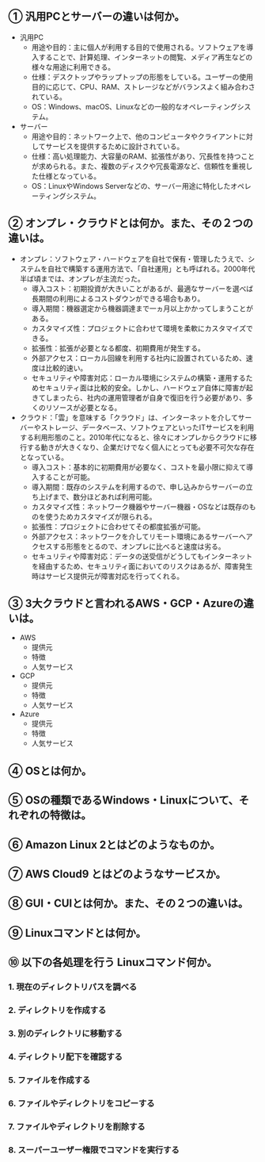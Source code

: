 ## ① 汎用PCとサーバーの違いは何か。

* 汎用PC
  * 用途や目的：主に個人が利用する目的で使用される。ソフトウェアを導入することで、計算処理、インターネットの閲覧、メディア再生などの様々な用途に利用できる。
  * 仕様：デスクトップやラップトップの形態をしている。ユーザーの使用目的に応じて、CPU、RAM、ストレージなどがバランスよく組み合わされている。
  * OS：Windows、macOS、Linuxなどの一般的なオペレーティングシステム。
* サーバー
  * 用途や目的：ネットワーク上で、他のコンピュータやクライアントに対してサービスを提供するために設計されている。
  * 仕様：高い処理能力、大容量のRAM、拡張性があり、冗長性を持つことが求められる。また、複数のディスクや冗長電源など、信頼性を重視した仕様となっている。
  * OS：LinuxやWindows Serverなどの、サーバー用途に特化したオペレーティングシステム。

## ② オンプレ・クラウドとは何か。また、その２つの違いは。

* オンプレ：ソフトウェア・ハードウェアを自社で保有・管理したうえで、システムを自社で構築する運用方法で、「自社運用」とも呼ばれる。2000年代半ば頃までは、オンプレが主流だった。
  * 導入コスト：初期投資が大きいことがあるが、最適なサーバーを選べば長期間の利用によるコストダウンができる場合もあり。
  * 導入期間：機器選定から機器調達まで一ヵ月以上かかってしまうことがある。
  * カスタマイズ性：プロジェクトに合わせて環境を柔軟にカスタマイズできる。
  * 拡張性：拡張が必要となる都度、初期費用が発生する。
  * 外部アクセス：ローカル回線を利用する社内に設置されているため、速度は比較的速い。
  * セキュリティや障害対応：ローカル環境にシステムの構築・運用するためセキュリティ面は比較的安全。しかし、ハードウェア自体に障害が起きてしまったら、社内の運用管理者が自身で復旧を行う必要があり、多くのリソースが必要となる。
* クラウド：「雲」を意味する「クラウド」は、インターネットを介してサーバーやストレージ、データベース、ソフトウェアといったITサービスを利用する利用形態のこと。2010年代になると、徐々にオンプレからクラウドに移行する動きが大きくなり、企業だけでなく個人にとっても必要不可欠な存在となっている。
  * 導入コスト：基本的に初期費用が必要なく、コストを最小限に抑えて導入することが可能。
  * 導入期間：既存のシステムを利用するので、申し込みからサーバーの立ち上げまで、数分ほどあれば利用可能。
  * カスタマイズ性：ネットワーク機器やサーバー機器・OSなどは既存のものを使うためカスタマイズが限られる。
  * 拡張性：プロジェクトに合わせてその都度拡張が可能。
  * 外部アクセス：ネットワークを介してリモート環境にあるサーバーへアクセスする形態をとるので、オンプレに比べると速度は劣る。
  * セキュリティや障害対応：データの送受信がどうしてもインターネットを経由するため、セキュリティ面においてのリスクはあるが、障害発生時はサービス提供元が障害対応を行ってくれる。

## ③ 3大クラウドと言われるAWS・GCP・Azureの違いは。

* AWS
  * 提供元
  * 特徴
  * 人気サービス
* GCP
  * 提供元
  * 特徴
  * 人気サービス
* Azure
  * 提供元
  * 特徴
  * 人気サービス

## ④ OSとは何か。

## ⑤ OSの種類であるWindows・Linuxについて、それぞれの特徴は。

## ⑥ Amazon Linux 2とはどのようなものか。

## ⑦ AWS Cloud9 とはどのようなサービスか。

## ⑧ GUI・CUIとは何か。また、その２つの違いは。

## ⑨ Linuxコマンドとは何か。

## ⑩ 以下の各処理を行う Linuxコマンド何か。

### 1. 現在のディレクトリパスを調べる

### 2. ディレクトリを作成する

### 3. 別のディレクトリに移動する

### 4. ディレクトリ配下を確認する

### 5. ファイルを作成する

### 6. ファイルやディレクトリをコピーする

### 7. ファイルやディレクトリを削除する

### 8. スーパーユーザー権限でコマンドを実行する
